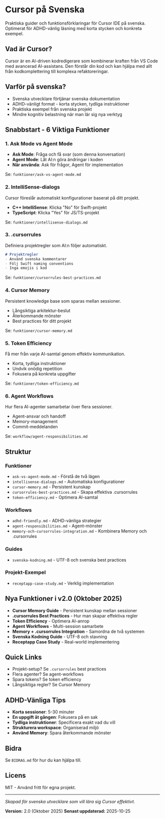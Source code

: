 # Cursor på Svenska

Praktiska guider och funktionsförklaringar för Cursor IDE på svenska. Optimerat för ADHD-vänlig läsning med korta stycken och konkreta exempel.

## Vad är Cursor?

Cursor är en AI-driven kodredigerare som kombinerar kraften från VS Code med avancerad AI-assistans. Den förstår din kod och kan hjälpa med allt från kodkomplettering till komplexa refaktoreringar.

## Varför på svenska?

- Svenska utvecklare förtjänar svenska dokumentation
- ADHD-vänligt format - korta stycken, tydliga instruktioner
- Praktiska exempel från svenska projekt
- Mindre kognitiv belastning när man lär sig nya verktyg

## Snabbstart - 6 Viktiga Funktioner

### 1. Ask Mode vs Agent Mode

- **Ask Mode**: Fråga och få svar (som denna konversation)
- **Agent Mode**: Låt AI:n göra ändringar i koden
- **När använda**: Ask för frågor, Agent för implementation

Se: `funktioner/ask-vs-agent-mode.md`

### 2. IntelliSense-dialogs

Cursor föreslår automatiskt konfigurationer baserat på ditt projekt.

- **C++ IntelliSense**: Klicka "No" för Swift-projekt
- **TypeScript**: Klicka "Yes" för JS/TS-projekt

Se: `funktioner/intellisense-dialogs.md`

### 3. .cursorrules

Definiera projektregler som AI:n följer automatiskt.

```markdown
# Projektregler
- Använd svenska kommentarer
- Följ Swift naming conventions
- Inga emojis i kod
```

Se: `funktioner/cursorrules-best-practices.md`

### 4. Cursor Memory

Persistent knowledge base som sparas mellan sessioner.

- Långsiktiga arkitektur-beslut
- Återkommande mönster
- Best practices för ditt projekt

Se: `funktioner/cursor-memory.md`

### 5. Token Efficiency

Få mer från varje AI-samtal genom effektiv kommunikation.

- Korta, tydliga instruktioner
- Undvik onödig repetition
- Fokusera på konkreta uppgifter

Se: `funktioner/token-efficiency.md`

### 6. Agent Workflows

Hur flera AI-agenter samarbetar över flera sessioner.

- Agent-ansvar och handoff
- Memory-management
- Commit-meddelanden

Se: `workflow/agent-responsibilities.md`

## Struktur

### Funktioner
- `ask-vs-agent-mode.md` - Förstå de två lägen
- `intellisense-dialogs.md` - Automatiska konfigurationer
- `cursor-memory.md` - Persistent kunskap
- `cursorrules-best-practices.md` - Skapa effektiva .cursorrules
- `token-efficiency.md` - Optimera AI-samtal

### Workflows
- `adhd-friendly.md` - ADHD-vänliga strategier
- `agent-responsibilities.md` - Agent-mönster
- `memory-och-cursorrules-integration.md` - Kombinera Memory och .cursorrules

### Guides
- `svenska-kodning.md` - UTF-8 och svenska best practices

### Projekt-Exempel
- `receptapp-case-study.md` - Verklig implementation

## Nya Funktioner i v2.0 (Oktober 2025)

- **Cursor Memory Guide** - Persistent kunskap mellan sessioner
- **.cursorrules Best Practices** - Hur man skapar effektiva regler
- **Token Efficiency** - Optimera AI-anrop
- **Agent Workflows** - Multi-session samarbete
- **Memory + .cursorrules Integration** - Samordna de två systemen
- **Svenska Kodning Guide** - UTF-8 och stavning
- **Receptapp Case Study** - Real-world implementering

## Quick Links

- Projekt-setup? Se `.cursorrules` best practices
- Flera agenter? Se agent-workflows
- Spara tokens? Se token efficiency
- Långsiktiga regler? Se Cursor Memory

## ADHD-Vänliga Tips

- **Korta sessioner**: 5-30 minuter
- **En uppgift åt gången**: Fokusera på en sak
- **Tydliga instruktioner**: Specificera exakt vad du vill
- **Strukturera workspace**: Organiserad miljö
- **Använd Memory**: Spara återkommande mönster

## Bidra

Se `BIDRAG.md` för hur du kan hjälpa till.

## Licens

MIT - Använd fritt för egna projekt.

---

*Skapad för svenska utvecklare som vill lära sig Cursor effektivt.*

**Version:** 2.0 (Oktober 2025)
**Senast uppdaterad:** 2025-10-25
